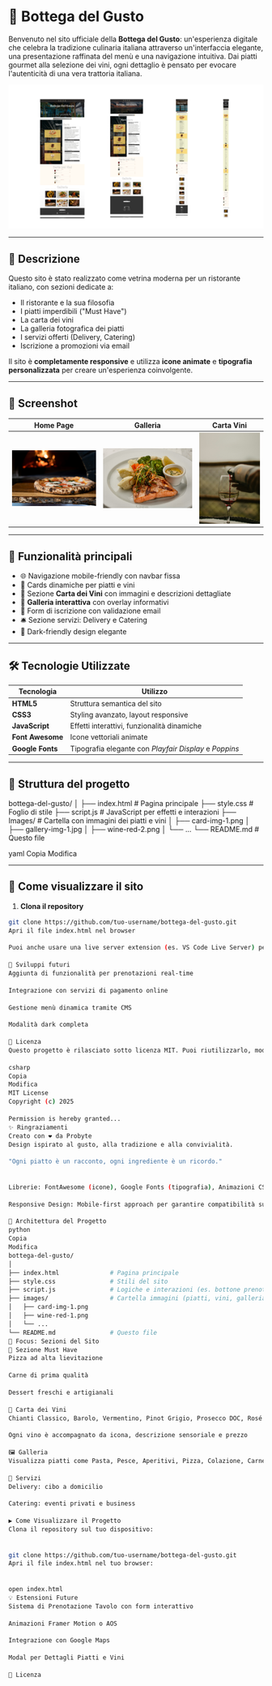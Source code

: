 # 🍝 Bottega del Gusto

Benvenuto nel sito ufficiale della **Bottega del Gusto**: un'esperienza digitale che celebra la tradizione culinaria italiana attraverso un'interfaccia elegante, una presentazione raffinata del menù e una navigazione intuitiva. Dai piatti gourmet alla selezione dei vini, ogni dettaglio è pensato per evocare l'autenticità di una vera trattoria italiana.

![Homepage Preview](Images/banner.png)

---

## 🧾 Descrizione

Questo sito è stato realizzato come vetrina moderna per un ristorante italiano, con sezioni dedicate a:

- Il ristorante e la sua filosofia
- I piatti imperdibili ("Must Have")
- La carta dei vini
- La galleria fotografica dei piatti
- I servizi offerti (Delivery, Catering)
- Iscrizione a promozioni via email

Il sito è **completamente responsive** e utilizza **icone animate** e **tipografia personalizzata** per creare un'esperienza coinvolgente.

---

## 📸 Screenshot

| Home Page | Galleria | Carta Vini |
|----------|----------|------------|
| ![Home](Images/gallery-img-4.jpg) | ![Galleria](Images/gallery-img-2.jpg) | ![Vini](Images/wine-red-2.png) |

---

## 🚀 Funzionalità principali

- 🌐 Navigazione mobile-friendly con navbar fissa
- 🍕 Cards dinamiche per piatti e vini
- 🍷 Sezione **Carta dei Vini** con immagini e descrizioni dettagliate
- 📸 **Galleria interattiva** con overlay informativi
- 📩 Form di iscrizione con validazione email
- 🛎️ Sezione servizi: Delivery e Catering
- 🎨 Dark-friendly design elegante

---

## 🛠️ Tecnologie Utilizzate

| Tecnologia | Utilizzo |
|------------|----------|
| **HTML5** | Struttura semantica del sito |
| **CSS3** | Styling avanzato, layout responsive |
| **JavaScript** | Effetti interattivi, funzionalità dinamiche |
| **Font Awesome** | Icone vettoriali animate |
| **Google Fonts** | Tipografia elegante con *Playfair Display* e *Poppins* |

---

## 📁 Struttura del progetto

bottega-del-gusto/ │ ├── index.html # Pagina principale ├── style.css # Foglio di stile ├── script.js # JavaScript per effetti e interazioni ├── Images/ # Cartella con immagini dei piatti e vini │ ├── card-img-1.png │ ├── gallery-img-1.jpg │ ├── wine-red-2.png │ └── ... └── README.md # Questo file

yaml
Copia
Modifica

---

## 🧪 Come visualizzare il sito

1. **Clona il repository**
```bash
git clone https://github.com/tuo-username/bottega-del-gusto.git
Apri il file index.html nel browser

Puoi anche usare una live server extension (es. VS Code Live Server) per navigare dinamicamente.

🔮 Sviluppi futuri
Aggiunta di funzionalità per prenotazioni real-time

Integrazione con servizi di pagamento online

Gestione menù dinamica tramite CMS

Modalità dark completa

📄 Licenza
Questo progetto è rilasciato sotto licenza MIT. Puoi riutilizzarlo, modificarlo o distribuirlo liberamente.

csharp
Copia
Modifica
MIT License
Copyright (c) 2025

Permission is hereby granted...
✨ Ringraziamenti
Creato con ❤️ da Probyte
Design ispirato al gusto, alla tradizione e alla convivialità.

"Ogni piatto è un racconto, ogni ingrediente è un ricordo."


Librerie: FontAwesome (icone), Google Fonts (tipografia), Animazioni CSS

Responsive Design: Mobile-first approach per garantire compatibilità su ogni dispositivo

🧭 Architettura del Progetto
python
Copia
Modifica
bottega-del-gusto/
│
├── index.html              # Pagina principale
├── style.css               # Stili del sito
├── script.js               # Logiche e interazioni (es. bottone prenotazione)
├── images/                 # Cartella immagini (piatti, vini, galleria)
│   ├── card-img-1.png
│   ├── wine-red-1.png
│   └── ...
└── README.md               # Questo file
📸 Focus: Sezioni del Sito
🍕 Sezione Must Have
Pizza ad alta lievitazione

Carne di prima qualità

Dessert freschi e artigianali

🍇 Carta dei Vini
Chianti Classico, Barolo, Vermentino, Pinot Grigio, Prosecco DOC, Rosé Brut

Ogni vino è accompagnato da icona, descrizione sensoriale e prezzo

🖼️ Galleria
Visualizza piatti come Pasta, Pesce, Aperitivi, Pizza, Colazione, Carne

🛵 Servizi
Delivery: cibo a domicilio

Catering: eventi privati e business

▶️ Come Visualizzare il Progetto
Clona il repository sul tuo dispositivo:


git clone https://github.com/tuo-username/bottega-del-gusto.git
Apri il file index.html nel tuo browser:


open index.html
💡 Estensioni Future
Sistema di Prenotazione Tavolo con form interattivo

Animazioni Framer Motion o AOS

Integrazione con Google Maps

Modal per Dettagli Piatti e Vini

📄 Licenza